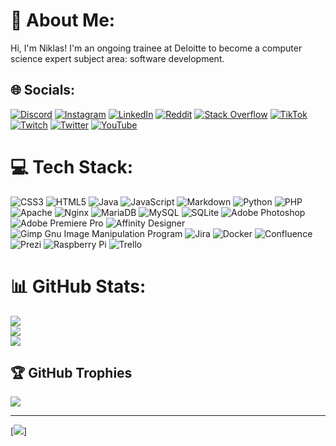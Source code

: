 # 💫 About Me:
Hi, I'm Niklas! I'm an ongoing trainee at Deloitte to become a computer science expert subject area: software development.


## 🌐 Socials:
[![Discord](https://img.shields.io/badge/Discord-%237289DA.svg?logo=discord&logoColor=white)](https://discord.gg/4yCG7aCQv3) [![Instagram](https://img.shields.io/badge/Instagram-%23E4405F.svg?logo=Instagram&logoColor=white)](https://instagram.com/Niklashere) [![LinkedIn](https://img.shields.io/badge/LinkedIn-%230077B5.svg?logo=linkedin&logoColor=white)](https://linkedin.com/in/niklas-zabel) [![Reddit](https://img.shields.io/badge/Reddit-%23FF4500.svg?logo=Reddit&logoColor=white)](https://reddit.com/user/Niklashere) [![Stack Overflow](https://img.shields.io/badge/-Stackoverflow-FE7A16?logo=stack-overflow&logoColor=white)](https://stackoverflow.com/users/20215148) [![TikTok](https://img.shields.io/badge/TikTok-%23000000.svg?logo=TikTok&logoColor=white)](https://tiktok.com/@Niklashere) [![Twitch](https://img.shields.io/badge/Twitch-%239146FF.svg?logo=Twitch&logoColor=white)](https://twitch.tv/Niklashere) [![Twitter](https://img.shields.io/badge/Twitter-%231DA1F2.svg?logo=Twitter&logoColor=white)](https://twitter.com/Niklashere) [![YouTube](https://img.shields.io/badge/YouTube-%23FF0000.svg?logo=YouTube&logoColor=white)](https://youtube.com/channel/UCsPyLe7flkfuhIPdf87OsHg) 

# 💻 Tech Stack:
![CSS3](https://img.shields.io/badge/css3-%231572B6.svg?style=flat&logo=css3&logoColor=white) ![HTML5](https://img.shields.io/badge/html5-%23E34F26.svg?style=flat&logo=html5&logoColor=white) ![Java](https://img.shields.io/badge/java-%23ED8B00.svg?style=flat&logo=java&logoColor=white) ![JavaScript](https://img.shields.io/badge/javascript-%23323330.svg?style=flat&logo=javascript&logoColor=%23F7DF1E) ![Markdown](https://img.shields.io/badge/markdown-%23000000.svg?style=flat&logo=markdown&logoColor=white) ![Python](https://img.shields.io/badge/python-3670A0?style=flat&logo=python&logoColor=ffdd54) ![PHP](https://img.shields.io/badge/php-%23777BB4.svg?style=flat&logo=php&logoColor=white) ![Apache](https://img.shields.io/badge/apache-%23D42029.svg?style=flat&logo=apache&logoColor=white) ![Nginx](https://img.shields.io/badge/nginx-%23009639.svg?style=flat&logo=nginx&logoColor=white) ![MariaDB](https://img.shields.io/badge/MariaDB-003545?style=flat&logo=mariadb&logoColor=white) ![MySQL](https://img.shields.io/badge/mysql-%2300f.svg?style=flat&logo=mysql&logoColor=white) ![SQLite](https://img.shields.io/badge/sqlite-%2307405e.svg?style=flat&logo=sqlite&logoColor=white) ![Adobe Photoshop](https://img.shields.io/badge/adobephotoshop-%2331A8FF.svg?style=flat&logo=adobephotoshop&logoColor=white) ![Adobe Premiere Pro](https://img.shields.io/badge/Adobe%20Premiere%20Pro-9999FF.svg?style=flat&logo=Adobe%20Premiere%20Pro&logoColor=white) ![Affinity Designer](https://img.shields.io/badge/affinitydesginer-%231B72BE.svg?style=flat&logo=affinity-designer&logoColor=white) ![Gimp Gnu Image Manipulation Program](https://img.shields.io/badge/Gimp-657D8B?style=flat&logo=gimp&logoColor=FFFFFF) ![Jira](https://img.shields.io/badge/jira-%230A0FFF.svg?style=flat&logo=jira&logoColor=white) ![Docker](https://img.shields.io/badge/docker-%230db7ed.svg?style=flat&logo=docker&logoColor=white) ![Confluence](https://img.shields.io/badge/confluence-%23172BF4.svg?style=flat&logo=confluence&logoColor=white) ![Prezi](https://img.shields.io/badge/Prezi-%23000000.svg?style=flat&logo=Prezi&logoColor=white) ![Raspberry Pi](https://img.shields.io/badge/-RaspberryPi-C51A4A?style=flat&logo=Raspberry-Pi) ![Trello](https://img.shields.io/badge/Trello-%23026AA7.svg?style=flat&logo=Trello&logoColor=white)
# 📊 GitHub Stats:
![](https://github-readme-stats.vercel.app/api?username=Niklashere&theme=dark&hide_border=false&include_all_commits=true&count_private=true)<br/>
![](https://github-readme-streak-stats.herokuapp.com/?user=Niklashere&theme=dark&hide_border=false)<br/>
![](https://github-readme-stats.vercel.app/api/top-langs/?username=Niklashere&theme=dark&hide_border=false&include_all_commits=true&count_private=true&layout=compact)

## 🏆 GitHub Trophies
![](https://github-profile-trophy.vercel.app/?username=Niklashere&theme=darkhub&no-frame=false&no-bg=true&margin-w=4)

---
[![](https://visitcount.itsvg.in/api?id=Niklashere&icon=0&color=0)]
